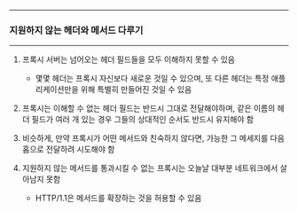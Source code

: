 -----
### 지원하지 않는 헤더와 메서드 다루기
-----
1. 프록시 서버는 넘어오는 헤더 필드들을 모두 이해하지 못할 수 있음
   - 몇몇 헤더는 프록시 자신보다 새로운 것일 수 있으며, 또 다른 헤더는 특정 애플리케이션만을 위해 특별히 만들어진 것일 수 있음

2. 프록시는 이해할 수 없는 헤더 필드는 반드시 그대로 전달해야하며, 같은 이름의 헤더 필드가 여러 개 있는 경우 그들의 상대적인 순서도 반드시 유지해야 함
3. 비슷하게, 만약 프록시가 어떤 메서드와 친숙하지 않다면, 가능한 그 메세지를 다음 홉으로 전달하려 시도해야 함
4. 지원하지 않는 메서드를 통과시킬 수 없는 프록시는 오늘날 대부분 네트워크에서 살아남지 못함
   - HTTP/1.1은 메서드를 확장하는 것을 허용할 수 있음

